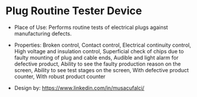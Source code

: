 # Plug Routine Tester Device

- Place of Use: Performs routine tests of electrical plugs against manufacturing defects.
- Properties: Broken control, Contact control, Electrical continuity control, High voltage and insulation control, Superficial check of chips due to faulty mounting of plug and cable ends, Audible and light alarm for defective product, Ability to see the faulty production reason on the screen, Ability to see test stages on the screen, With defective product counter, With robust product counter

- Design by: https://www.linkedin.com/in/musacufalci/
